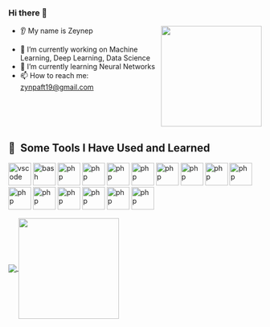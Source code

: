 ### Hi there 👋

<!--
**zey19/zey19** is a ✨ _special_ ✨ repository because its `README.md` (this file) appears on your GitHub profile.

Here are some ideas to get you started:


- 👯 I’m looking to collaborate on ...
- 🤔 I’m looking for help with ...
- 💬 Ask me about ...

- 😄 Pronouns: ...
- ⚡ Fun fact: ...
-->




<img align="right" height="200" src="https://media.giphy.com/media/SvckSy7fFviqrq8ClF/giphy.gif"/>

* 👂 My name is Zeynep
- 🔭 I’m currently working on Machine Learning, Deep Learning, Data Science
- 🌱 I’m currently learning Neural Networks
- 📫 How to reach me: zynpaft19@gmail.com
<br clear="right"/>







<h2> 🚀 &nbsp;Some Tools I Have Used and Learned</h2>
<p align="left">
<img src="https://cdn.jsdelivr.net/gh/devicons/devicon/icons/vscode/vscode-original.svg" alt="vscode" width="45" height="45"/>
<img src="https://cdn.jsdelivr.net/gh/devicons/devicon/icons/bootstrap/bootstrap-original.svg" alt="bash" width="45" height="45"/>

<img src="https://cdn.jsdelivr.net/gh/devicons/devicon/icons/css3/css3-original.svg" alt="php" width="45" height="45"/>
<img src="https://cdn.jsdelivr.net/gh/devicons/devicon/icons/html5/html5-plain-wordmark.svg" alt="php" width="45" height="45"/>
<img src="https://cdn.jsdelivr.net/gh/devicons/devicon/icons/svelte/svelte-original.svg" alt="php" width="45" height="45"/>
<img src="https://cdn.jsdelivr.net/gh/devicons/devicon/icons/java/java-original-wordmark.svg" alt="php" width="45" height="45"/>
<img src="https://cdn.jsdelivr.net/gh/devicons/devicon/icons/javascript/javascript-original.svg" alt="php" width="45" height="45"/>
<img src="https://cdn.jsdelivr.net/gh/devicons/devicon/icons/jquery/jquery-plain-wordmark.svg" alt="php" width="45" height="45"/>
<img src="https://cdn.jsdelivr.net/gh/devicons/devicon/icons/jupyter/jupyter-original-wordmark.svg" alt="php" width="45" height="45"/>
<img src="https://cdn.jsdelivr.net/gh/devicons/devicon/icons/numpy/numpy-original-wordmark.svg" alt="php" width="45" height="45"/>
<img src="https://cdn.jsdelivr.net/gh/devicons/devicon/icons/python/python-original-wordmark.svg" alt="php" width="45" height="45"/>
<img src="https://cdn.jsdelivr.net/gh/devicons/devicon/icons/pytorch/pytorch-plain-wordmark.svg" alt="php" width="45" height="45"/>

<img src="https://cdn.jsdelivr.net/gh/devicons/devicon/icons/kaggle/kaggle-original-wordmark.svg" alt="php" width="45" height="45"/>
<img src="https://cdn.jsdelivr.net/gh/devicons/devicon/icons/anaconda/anaconda-original-wordmark.svg" alt="php" width="45" height="45"/>
<img src="https://cdn.jsdelivr.net/gh/devicons/devicon/icons/pandas/pandas-original-wordmark.svg" alt="php" width="45" height="45"/>
<img src="https://cdn.jsdelivr.net/gh/devicons/devicon/icons/c/c-original.svg" alt="php" width="45" height="45"/> 
  
 
          
 
</p>






<a href="https://github.com/anuraghazra/github-readme-stats">
  <img align="center" src="https://github-readme-stats.vercel.app/api?username=zey19&show_icons=true&theme=tokyonight" />
</a>
<a href="https://github.com/anuraghazra/convoychat">
  <img align="center" height="200" src="https://github-readme-stats.vercel.app/api/top-langs/?username=zey19&layout=compact" />
</a>
